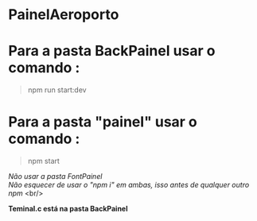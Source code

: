 # PainelAeroporto

# Para a pasta BackPainel usar o comando :
> npm run start:dev

# Para a pasta "painel" usar o comando :
> npm start




*Não usar a pasta FontPainel*  
*Não esquecer de usar o "npm i" em ambas, isso antes de qualquer outro npm*  \<br/>

**Teminal.c está na pasta BackPainel**
